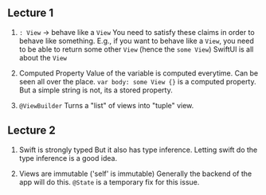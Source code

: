 ## Lecture 1
1. `: View` -> behave like a `View`
    You need to satisfy these claims in order to behave like something. 
    E.g., if you want to behave like a `View`, you need to be able to return some other `View` (hence the `some View`)
    SwiftUI is all about the `View`
    
2. Computed Property
    Value of the variable is computed everytime. 
    Can be seen all over the place.
    `var body: some View {}` is a computed property. But a simple string is not, its a stored property.

3. `@ViewBuilder`
    Turns a "list" of views into "tuple" view.
    
## Lecture 2
1. Swift is strongly typed
    But it also has type inference. Letting swift do the type inference is a good idea.

2. Views are immutable ('self' is immutable)
    Generally the backend of the app will do this.
    `@State` is a temporary fix for this issue.

